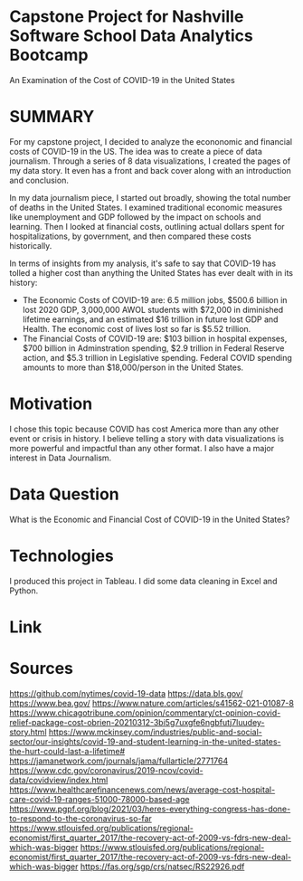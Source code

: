 # Capstone Project for Nashville Software School Data Analytics Bootcamp

An Examination of the Cost of COVID-19 in the United States

# SUMMARY
For my capstone project, I decided to analyze the econonomic and financial costs of COVID-19 in the US. The idea was to create a piece of data journalism. Through a series of 8 data visualizations, I created the pages of my data story. It even has a front and back cover along with an introduction and conclusion. 

In my data journalism piece, I started out broadly, showing the total number of deaths in the United States. I examined traditional economic measures like unemployment and GDP followed by the impact on schools and learning. Then I looked at financial costs, outlining actual dollars spent for hospitalizations, by government, and then compared these costs historically.

In terms of insights from my analysis, it's safe to say that COVID-19 has tolled a higher cost than anything the United States has ever dealt with in its history:
-   The Economic Costs of COVID-19 are: 6.5 million jobs, $500.6 billion in lost 2020 GDP, 3,000,000 AWOL students with $72,000 in diminished lifetime earnings, and an estimated $16 trillion in future lost GDP and Health. The economic cost of lives lost so far is $5.52 trillion. 
-   The Financial Costs of COVID-19 are: $103 billion in hospital expenses, $700 billion in Adminstration spending, $2.9 trillion in Federal Reserve action, and $5.3 trillion in Legislative spending. Federal COVID spending amounts to more than $18,000/person in the United States. 

# Motivation
I chose this topic because COVID has cost America more than any other event or crisis in history. I believe telling a story with data visualizations is more powerful and impactful than any other format. I also have a major interest in Data Journalism.

# Data Question
What is the Economic and Financial Cost of COVID-19 in the United States?

# Technologies
I produced this project in Tableau. I did some data cleaning in Excel and Python.

# Link

# Sources
https://github.com/nytimes/covid-19-data
https://data.bls.gov/
https://www.bea.gov/
https://www.nature.com/articles/s41562-021-01087-8
https://www.chicagotribune.com/opinion/commentary/ct-opinion-covid-relief-package-cost-obrien-20210312-3bi5g7uxgfe6ngbfutj7luudey-story.html
https://www.mckinsey.com/industries/public-and-social-sector/our-insights/covid-19-and-student-learning-in-the-united-states-the-hurt-could-last-a-lifetime#
https://jamanetwork.com/journals/jama/fullarticle/2771764
https://www.cdc.gov/coronavirus/2019-ncov/covid-data/covidview/index.html
https://www.healthcarefinancenews.com/news/average-cost-hospital-care-covid-19-ranges-51000-78000-based-age
https://www.pgpf.org/blog/2021/03/heres-everything-congress-has-done-to-respond-to-the-coronavirus-so-far
https://www.stlouisfed.org/publications/regional-economist/first_quarter_2017/the-recovery-act-of-2009-vs-fdrs-new-deal-which-was-bigger
https://www.stlouisfed.org/publications/regional-economist/first_quarter_2017/the-recovery-act-of-2009-vs-fdrs-new-deal-which-was-bigger
https://fas.org/sgp/crs/natsec/RS22926.pdf
